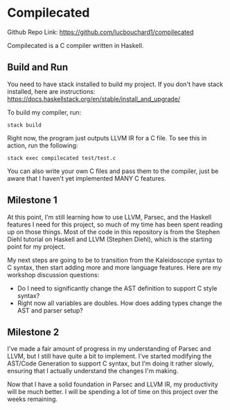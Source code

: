 # Compilecated

Github Repo Link: https://github.com/lucbouchard1/compilecated

Compilecated is a C compiler written in Haskell.

## Build and Run

You need to have stack installed to build my project. If you don't have stack installed, here are instructions: https://docs.haskellstack.org/en/stable/install_and_upgrade/

To build my compiler, run:

```
stack build
```

Right now, the program just outputs LLVM IR for a C file. To see this in action, run the following:

```
stack exec compilecated test/test.c
```

You can also write your own C files and pass them to the compiler, just be aware that I haven't yet implemented MANY C features.


## Milestone 1

At this point, I'm still learning how to use LLVM, Parsec, and the Haskell features I need for this project, so much of my time has been spent reading up on those things. Most of the code in this repository is from the Stephen Diehl tutorial on Haskell and LLVM (Stephen Diehl), which is the starting point for my project.

My next steps are going to be to transition from the Kaleidoscope syntax to C syntax, then start adding more and more language features. Here are my workshop discussion questions:

- Do I need to significantly change the AST definition to support C style syntax?
- Right now all variables are doubles. How does adding types change the AST and parser setup?

## Milestone 2

I've made a fair amount of progress in my understanding of Parsec and LLVM, but I still have quite a bit to implement. I've started modifying the AST/Code Generation to support C syntax, but I'm doing it rather slowly, ensuring that I actually understand the changes I'm making.

Now that I have a solid foundation in Parsec and LLVM IR, my productivity will be much better. I will be spending a lot of time on this project over the weeks remaining.